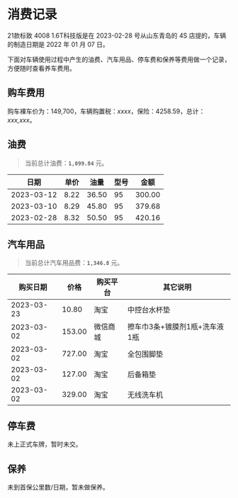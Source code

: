 # 消费记录

21款标致 4008 1.6T科技版是在 2023-02-28 号从山东青岛的 4S 店提的，车辆的制造日期是 2022 年 01 月 07 日。

下面对车辆使用过程中产生的油费、汽车用品、停车费和保养等费用做一个记录，方便随时查看养车费用。

## 购车费用

购车裸车价为：149,700，车辆购置税：*xxxx*，保险：4258.59，总计：*xxx,xxx*。

## 油费

> 当前总计油费：**`1,099.84`** 元。
> <!-- 300.00 + 379.68 + 420.16 = 1,099.84 -->

| 日期         | 单价   | 油量    | 型号  | 金额     |
|------------|------|-------|-----|--------|
| 2023-03-12 | 8.22 | 36.50 | 95  | 300.00 |
| 2023-03-10 | 8.29 | 45.80 | 95  | 379.68 |
| 2023-02-28 | 8.32 | 50.50 | 95  | 420.16 |

## 汽车用品

> 当前总计汽车用品费：**`1,346.8`** 元。
> <!-- 10.80 + 153.00 + 727.00 + 127.00 + 329.00 = 1,346.8 -->

| 购买日期       | 价格     | 购买平台 | 其它说明              |
|------------|--------|--|-------------------|
| 2023-03-23 | 10.80  | 淘宝 | 中控台水杯垫            |
| 2023-03-02 | 153.00 | 微信商城 | 擦车巾3条+镀膜剂1瓶+洗车液1瓶 |
| 2023-03-02 | 727.00 | 淘宝 | 全包围脚垫             |
| 2023-03-02 | 127.00 | 淘宝 | 后备箱垫              |
| 2023-03-02 | 329.00 | 淘宝 | 无线洗车机             |

## 停车费

未上正式车牌，暂时未交。

## 保养

未到首保公里数/日期，暂未做保养。